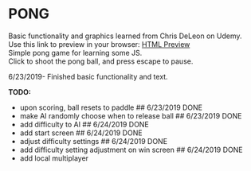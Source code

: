 # PONG
Basic functionality and graphics learned from Chris DeLeon on Udemy.  
Use this link to preview in your browser: [HTML Preview](http://htmlpreview.github.io/?https://github.com/yu-nathan/JS_LearningGames/blob/master/Pong/pong.html)  
Simple pong game for learning some JS.  
Click to shoot the pong ball, and press escape to pause.

6/23/2019- Finished basic functionality and text.

**TODO:**
- upon scoring, ball resets to paddle ## 6/23/2019 DONE  
- make AI randomly choose when to release ball ## 6/23/2019 DONE  
- add difficulty to AI ## 6/24/2019 DONE  
- add start screen ## 6/24/2019 DONE  
- adjust difficulty settings ## 6/24/2019 DONE  
- add difficulty setting adjustment on win screen  ## 6/24/2019 DONE
- add local multiplayer
